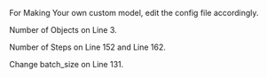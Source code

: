 For Making Your own custom model, edit the config file accordingly.

Number of Objects on Line 3.

Number of Steps on Line 152 and Line 162.

Change batch_size on Line 131.

